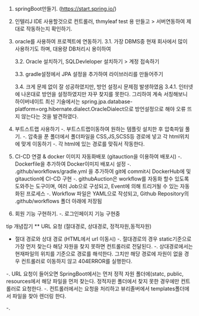 1. springBoot만들기. (https://start.spring.io/)

2. 인텔리J IDE 사용할것으로 컨트롤러, thmyleaf test 용 만들고 > 서버연동하여 제대로 작동하는지 확인하기.

3. oracle를 사용하여 프로젝트에 연동하기.
   3.1. 가장 DBMS중 현재 회사에서 많이 사용하기도 하며, 대용량 DB처리시 용이하여

   3.2. Oracle 설치하기, SQLDevleloper 설치하기 > 계정 접속하기

   3.3. gradle설정에서 JPA 설정을 추가하여 라이브러리를 만들어주기

   3.4. 크게 문제 없이 잘 성공하였지만, 방언 설정시 문제점 발생하였음
      3.4.1. 인터넷에 나온대로 방언을 설정하였지만 자꾸 찾지를 못한다. 그리하여 계속 서칭해보니 하이버네이트 최신 기술에서는 spring.jpa.database-platform=org.hibernate.dialect.OracleDialect으로 방언설정으로 해야 오류 뜨지 않는다는 것을 발견하였다.

4. 부트스트랩 사용하기
   -. 부트스트랩이동하여 원하는 템플릿 설치한 후 압축파일 풀기.
   -. 압축을 푼 폴더에서 폴더파일을 CSS,JS,SCSS등 경로에 넣고 각 html위치에 맞게 이동하기
   -. 각 html에 있는 경로를 맞줘서 작동한다.
   
6. CI-CD 연결 & docker 이미지 자동화배포 (gitauction을 이용하여 배포시)
  -. Dockerfile을 추가하여 Docker이미지 배포시 설정
  -. .github/workflows/gradle.yml 을 추가하여 git에 commit시 DockerHub에 및 gitauction에 CI-CD 구현
  -. githubAuction은 workflow를 자동화 할수 있도록 도와주는 도구이며, 여러 Job으로 구성되고, Event에 의해 트리거될 수 있는 자동화된 프로세스
  -. Workflow 파일은 YAML으로 작성되고, Github Repository의 .github/workflows 폴더 아래에 저장됨

8. 회원 기능 구현하기.
  -. 로그인페이지 기능 구현중





tip 개념잡기
** URL 요청 (절대경로, 상대경로, 정적자원,동적자원)
   * 절대 경로와 상대 경로 (HTML에서 url 이동시)
        -. 절대경로의 경우 static기준으로 가장 먼저 찾는다 해당 자원을 찾지 못하면 컨트롤러로 전달된다.
        -. 상대경로에서는 현재파일의 위치를 기준으로 경로를 해석한다. 그치만 해당 경로에 자원이 없을 경우 컨트롤러로 이동하지 않고 404ERROR를 실행한다.

     
   -. URL 요청이 들어오면 SpringBoot에서는 먼저 정적 자원 폴더에(statc, public, resources에서 해당 파일을 먼저 찾는다.
    정적자윈 폴더에서 찾지 못한 경우에만 컨트롤러로 요청한다.
   -. 컨트롤러에서는 요청을 처리하고 뷰리졸버에서 templates폴더에서 파일을 찾아 렌더링 한다.

-. 
